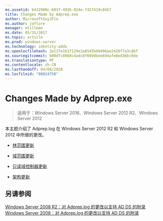 ```yaml
---
ms.assetid: b432980c-601f-492b-924e-7427419c8457
title: Changes Made by Adprep.exe
author: MicrosoftGuyJFlo
ms.author: joflore
manager: mtillman
ms.date: 05/31/2017
ms.topic: article
ms.prod: windows-server
ms.technology: identity-adds
ms.openlocfilehash: 2e127e161f129e2a8545b68496ae2420f7a3cdbf
ms.sourcegitcommit: b00d7c8968c4adc8f699dbee694afe6ed36bc9de
ms.translationtype: MT
ms.contentlocale: zh-CN
ms.lasthandoff: 04/08/2020
ms.locfileid: "80824750"
---
```

# <a name="changes-made-by-adprepexe"></a>Changes Made by Adprep.exe

>适用于：Windows Server 2016、Windows Server 2012 R2、Windows Server 2012

本主题介绍了 Adprep.log 在 Windows Server 2012 R2 和 Windows Server 2012 中所做的更改。  
  
-   [林范围更新](../../../ad-ds/deploy/RODC/Forest-Wide-Updates.md)  
  
-   [域范围更新](../../../ad-ds/deploy/Domain-Wide-Updates.md)  
  
-   [只读域控制器更新](../../../ad-ds/deploy/RODC/Read-Only-Domain-Controller-Updates.md)  
  
-   [架构更新](../../../ad-ds/deploy/Schema-Updates.md)  
  
## <a name="see-also"></a>另请参阅  
[Windows Server 2008 R2：对 Adprep.log 的更改以支持 AD DS 的附录](https://technet.microsoft.com/library/dd378876.aspx)  
[Windows Server 2008：对 Adprep.log 的更改以支持 AD DS 的附录](https://technet.microsoft.com/library/cc770703.aspx)  
  


